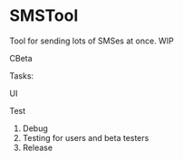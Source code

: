 # SMSTool
Tool for sending lots of SMSes at once. WIP

CBeta 

Tasks: <p/>
UI <p/>
Test <p/>

1. Debug
2. Testing for users and beta testers
2. Release 

